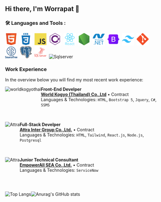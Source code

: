 ## Hi there, I'm Worrapat 👋

### :hammer_and_wrench: Languages and Tools :

<div>
  
<img src="https://github.com/devicons/devicon/blob/master/icons/html5/html5-original.svg" title="HTML5" alt="HTML" width="40" height="40"/>&nbsp;
<img src="https://github.com/devicons/devicon/blob/master/icons/css3/css3-plain-wordmark.svg"  title="CSS3" alt="CSS" width="40" height="40"/>&nbsp;
<img src="https://github.com/devicons/devicon/blob/master/icons/javascript/javascript-original.svg" title="JavaScript" alt="JavaScript" width="40" height="40"/>&nbsp;
<img src="https://github.com/devicons/devicon/blob/master/icons/csharp/csharp-line.svg" title="Csharp" alt="Csharp" width="40" height="40"/>&nbsp;
<img src="https://github.com/devicons/devicon/blob/master/icons/react/react-original-wordmark.svg" title="React" alt="React" width="40" height="40"/>&nbsp;
<img src="https://github.com/devicons/devicon/blob/master/icons/nodejs/nodejs-original.svg" title="NodeJS" alt="NodeJS" width="40" height="40"/>&nbsp;
<img src="https://github.com/devicons/devicon/blob/master/icons/dot-net/dot-net-plain-wordmark.svg" title="DotNet" alt="DotNet" width="40" height="40"/>&nbsp;
<img src="https://github.com/devicons/devicon/blob/master/icons/bootstrap/bootstrap-original.svg" title="Bootstrap" alt="Bootstrap" width="40" height="40"/>&nbsp;
<img src="https://github.com/devicons/devicon/blob/master/icons/tailwindcss/tailwindcss-original.svg" title="Tailwind" alt="Tailwind" width="40" height="40"/>&nbsp;
<img src="https://github.com/devicons/devicon/blob/master/icons/git/git-original.svg" title="Git" alt="Git" width="40" height="40"/>&nbsp;
<img src="https://github.com/devicons/devicon/blob/master/icons/sourcetree/sourcetree-original-wordmark.svg" title="Sourcetree" alt="Sourcetree" width="40" height="40"/>&nbsp;
<img src="https://github.com/devicons/devicon/blob/master/icons/postgresql/postgresql-original.svg" title="Postgresql" alt="Postgresql" width="40" height="40"/>&nbsp;
<img src="https://github.com/devicons/devicon/blob/master/icons/microsoftsqlserver/microsoftsqlserver-plain-wordmark.svg" title="Sqlserver" alt="Sqlserver" width="40" height="40"/>&nbsp;
<img src="https://www.techtalkthai.com/wp-content/uploads/2020/03/ServiceNow-logo-600x300-1.jpg" title="Sqlserver" alt="Sqlserver" width="70" height="40"/>&nbsp;

</div>

### Work Experience
In the overview below you will find my most recent work experience:

<img align="left" height="94px" width="full" alt="worldkogyothai" src="https://www.worldkogyothai.com/images/lo.png"/>

**Front-End Develper** \
[**World Kogyo (Thailand) Co.,Ltd**](https://www.worldkogyothai.com/) • Contract \
Languages & Technologies: `HTML`, `Bootstrap 5`, `Jquery`, `C#`, `SSMS`\
<br/>
<br/>

<img align="left" height="94px" width="full" alt="Attra" src="https://media.licdn.com/dms/image/C560BAQGMrpssxQeauQ/company-logo_200_200/0/1661686462159?e=2147483647&v=beta&t=2-H6-ekti56bPGz0-P7NBcNN16w7zSRPqeyQ0lkSiU0"/>

**Full-Stack Develper** \
[**Attra Inter Group Co.,Ltd.**](https://www.facebook.com/ATTRA.INNOVATION) • Contract \
Languages & Technologies: `HTML`, `Tailwind`, `React.js`, `Node.js`, `Postgresql`\
<br/>
<br/>

<img align="left" height="94px" width="full" alt="Attra" src="https://media.licdn.com/dms/image/C560BAQEXGtyOSzvtsg/company-logo_200_200/0/1631319979939?e=2147483647&v=beta&t=4D60nPEOuzDJiZJtL36Fe5TzbOuwkYtbK6HqhsxY3vE"/>

**Junior Technical Consultant** \
[**EmpowerAll SEA Co.,Ltd.**](http://empowerall.com.au/cms/) • Contract \
Languages & Technologies: `ServiceNow`\
<br/>
<br/>

<div style="display: flex">
  
![Top Langs](https://github-readme-stats.vercel.app/api/top-langs/?username=Worrapat&hide_progress=true)


![Anurag's GitHub stats](https://github-readme-stats.vercel.app/api?username=Worrapat&show_icons=true&bg_color=00000000)
  
</div>
